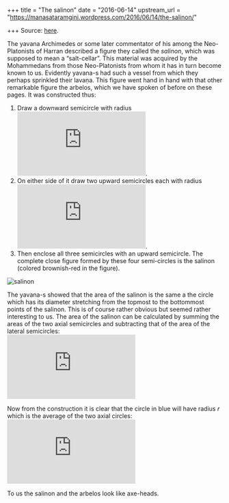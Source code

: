 +++
title = "The salinon"
date = "2016-06-14"
upstream_url = "https://manasataramgini.wordpress.com/2016/06/14/the-salinon/"

+++
Source: [here](https://manasataramgini.wordpress.com/2016/06/14/the-salinon/).

The yavana Archimedes or some later commentator of his among the Neo-Platonists of Harran described a figure they called the *salinon*, which was supposed to mean a “salt-cellar”. This material was acquired by the Mohammedans from those Neo-Platonists from whom it has in turn become known to us. Evidently yavana-s had such a vessel from which they perhaps sprinkled their lavaṇa. This figure went hand in hand with that other remarkable figure the arbelos, which we have spoken of before on these pages. It was constructed thus:  
1) Draw a downward semicircle with radius
![r_1](https://s0.wp.com/latex.php?latex=r_1&bg=ffffff&fg=333333&s=0&c=20201002).  
2) On either side of it draw two upward semicircles each with radius
![r_2](https://s0.wp.com/latex.php?latex=r_2&bg=ffffff&fg=333333&s=0&c=20201002).  
3) Then enclose all three semicircles with an upward semicircle. The complete close figure formed by these four semi-circles is the salinon
(colored brownish-red in the figure).

![salinon](https://manasataramgini.files.wordpress.com/2016/06/salinon.jpg?w=640)

The yavana-s showed that the area of the salinon is the same a the circle which has its diameter stretching from the topmost to the bottommost points of the salinon. This is of course rather obvious but seemed rather interesting to us. The area of the salinon can be calculated by summing the areas of the two axial semicircles and subtracting that of the area of the lateral semicircles:  
![A_s=\\pi\\left(\\dfrac{1}{2}r_1^2+\\dfrac{1}{2}\\left(r_1+2r_2\\right)^2-r_2^2\\right)=\\pi\\left(r_1^2+2r_1r_2+r_2^2\\right)=\\pi\\left(r_1+r_2\\right)^2\\\\
](https://s0.wp.com/latex.php?latex=A_s%3D%5Cpi%5Cleft%28%5Cdfrac%7B1%7D%7B2%7Dr_1%5E2%2B%5Cdfrac%7B1%7D%7B2%7D%5Cleft%28r_1%2B2r_2%5Cright%29%5E2-r_2%5E2%5Cright%29%3D%5Cpi%5Cleft%28r_1%5E2%2B2r_1r_2%2Br_2%5E2%5Cright%29%3D%5Cpi%5Cleft%28r_1%2Br_2%5Cright%29%5E2%5C%5C+&bg=ffffff&fg=333333&s=0&c=20201002)

Now from the construction it is clear that the circle in blue will have radius *r* which is the average of the two axial circles:  
![r= \\dfrac{r_1+2r_2+r_1}{2}=r_1+r_2\\\\\[5pt\] \\therefore
A_c=\\pi\\left(r_1+r_2\\right)^2=A_s ](https://s0.wp.com/latex.php?latex=r%3D+%5Cdfrac%7Br_1%2B2r_2%2Br_1%7D%7B2%7D%3Dr_1%2Br_2%5C%5C%5B5pt%5D+%5Ctherefore+A_c%3D%5Cpi%5Cleft%28r_1%2Br_2%5Cright%29%5E2%3DA_s+&bg=ffffff&fg=333333&s=0&c=20201002)

To us the salinon and the arbelos look like axe-heads.
